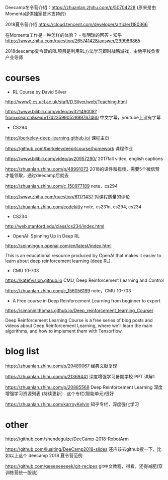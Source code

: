 
Deecamp冬令营介绍：https://zhuanlan.zhihu.com/p/50704228 (原来是由Momenta提供独家技术支持的)

2018夏令营介绍 https://cloud.tencent.com/developer/article/1180366

在Momenta工作是一种怎样的体验？ - 张明瑞的回答 - 知乎
https://www.zhihu.com/question/265741428/answer/299986865

2018deecamp夏令营的RL项目是利用RL方法学习即时战略游戏，由地平线负责产业导师

# courses
-  RL Course by David Silver

http://www0.cs.ucl.ac.uk/staff/D.Silver/web/Teaching.html

https://www.bilibili.com/video/av32149008?from=search&seid=17423599052899767460
中文字幕，youtube上没有字幕

- CS294

https://berkeley-deep-learning.github.io/
课程主页

https://github.com/berkeleydeeprlcourse/homework
课程作业

https://www.bilibili.com/video/av20957290/
2017fall video, english captions

https://zhuanlan.zhihu.com/p/48991073
2018的课件和视频，需要5个微信赞才能领取，通过deecamp后就去

https://zhuanlan.zhihu.com/c_150977189
note，cs294

https://www.zhihu.com/question/61171437
对课程质量的评论

https://zhuanlan.zhihu.com/codekitty
note, cs231n, cs294, cs234




- CS234

http://web.stanford.edu/class/cs234/index.html




- OpenAI: Spinning Up in Deep RL

https://spinningup.openai.com/en/latest/index.html

This is an educational resource produced by OpenAI that makes it easier to learn about deep reinforcement learning (deep RL).




- CMU 10-703

https://katefvision.github.io
CMU, Deep Reinforcement Learning and Control

https://zhuanlan.zhihu.com/c_156056199
note，CMU 10-703




- A Free course in Deep Reinforcement Learning from beginner to expert

https://simoninithomas.github.io/Deep_reinforcement_learning_Course/

Deep Reinforcement Learning Course is a free series of blog posts and videos about Deep Reinforcement Learning, where we'll learn the main algorithms, and how to implement them with Tensorflow.



# blog list
https://zhuanlan.zhihu.com/p/29489067
经典文献复现

https://zhuanlan.zhihu.com/p/21369441
深度增强学习暑期学校 PPT 详解1

https://zhuanlan.zhihu.com/p/20885568
Deep Reinforcement Learning 深度增强学习资源列表 (持续更新）
这个专栏(智能单元)很好


https://zhuanlan.zhihu.com/karroyKelvin
知乎专栏，深度强化学习




# other

https://github.com/shendeguize/DeeCamp-2018-RobotArm

https://github.com/liuaiting/DeeCamp2018-slides
还应该去github搜一下，比如以上这个 deecamp 2018 夏令营范例


https://github.com/geeeeeeeeek/git-recipes
git中文教程，得看，还得减肥(穿训练营统一服装)



